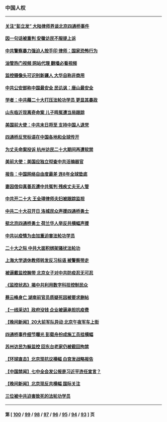 ### 中国人权
---
#### [关注“彭立发” 大陆律师界谈北京四通桥事件](../../pages/ncid278/n13849566.md?10210445) 
#### [因一句话被重判 安徽访民不服提上诉](../../pages/ncid278/n13849544.md?10210445) 
#### [中共警察暴力强迫人按手印 律师：国家恐怖行为](../../pages/ncid278/n13848797.md?10210445) 
#### [油管热门视频 网站代理 翻墙必看视频](http://132.145.103.77:81/youtube.html?10210445)
#### [监控摄像头可识别新疆人 大华自称非商用](../../pages/ncid278/n13848882.md?10210445) 
#### [中共公安部称中国最安全 民讥讽：唐山最安全](../../pages/ncid278/n13848759.md?10210445) 
#### [学者：中共藉二十大打压法轮功学员 更显其暴政](../../pages/ncid278/n13847577.md?10210445) 
#### [山东临沂现离奇命案 儿子鸣冤遭当局跟踪](../../pages/ncid278/n13847716.md?10210445) 
#### [美国前大使：中共末日将至 支持中国人退党](../../pages/ncid278/n13848220.md?10210445) 
#### [四通桥反党标语在中国各地和全球传开](../../pages/ncid278/n13848108.md?10210445) 
#### [为丈夫命案投诉 杭州访民二十大期间再遭软禁](../../pages/ncid278/n13848051.md?10210445) 
#### [美前大使：美国应独立彻查中共活摘器官](../../pages/ncid278/n13848059.md?10210445) 
#### [报告：中国网络自由度最差 连8年全球垫底](../../pages/ncid278/n13847862.md?10210445) 
#### [妻因信仰真善忍遭中共冤判 残疾丈夫无人管](../../pages/ncid278/n13844598.md?10210445) 
#### [中共开二十大 王全璋律师夫妇被跟踪监视](../../pages/ncid278/n13846925.md?10210445) 
#### [中共二十大召开日 洛城民众声援四通桥勇士](../../pages/ncid278/n13846810.md?10210445) 
#### [挺北京四通桥勇士 荷兰华人举反共横幅声援](../../pages/ncid278/n13846812.md?10210445) 
#### [中共以疫情为由加重迫害法轮功学员](../../pages/ncid278/n13845591.md?10210445) 
#### [二十大之际 中共大面积绑架骚扰法轮功](../../pages/ncid278/n13846381.md?10210445) 
#### [上海大学退休教师转发反习标语 被警察带走](../../pages/ncid278/n13846408.md?10210445) 
#### [被逼戴监控腕带 北京女子对中共防疫忍无可忍](../../pages/ncid278/n13846301.md?10210445) 
#### [《监控状态》揭中共利用数字科技控制民众](../../pages/ncid278/n13846272.md?10210445) 
#### [蔡云峰身亡 湖南前官员质疑死因被要求删帖](../../pages/ncid278/n13845966.md?10210445) 
#### [【一线采访】政府没钱 企业被逼承担抗疫费](../../pages/ncid278/n13845946.md?10210445) 
#### [【晚间新闻】20大前军队异动 北京午夜军车上街](../../pages/ncid278/n13845997.md?10210445) 
#### [四通桥事件细节曝光 彭载舟扮成施工员挂横幅](../../pages/ncid278/n13845625.md?10210445) 
#### [苏州访民为躲监控 回东台老家仍被截回拘禁](../../pages/ncid278/n13845585.md?10210445) 
#### [【环球直击】北京现抗议横幅 白宫发战略报告](../../pages/ncid278/n13845283.md?10210445) 
#### [【中国禁闻】七中全会发公报是习近平连任宣言？](../../pages/ncid278/n13845253.md?10210445) 
#### [【晚间新闻】北京现反共横幅 国际关注](../../pages/ncid278/n13845252.md?10210445) 
#### [三位被中共迫害致死的法轮功学员](../../pages/ncid278/n13843974.md?10210445) 

---
#### 第 [ [100](./100.md?10210445) / [99](./99.md?10210445) / [98](./98.md?10210445) / [97](./97.md?10210445) / [96](./96.md?10210445) / [95](./95.md?10210445) / [94](./94.md?10210445) / [93](./93.md?10210445) ] 页
